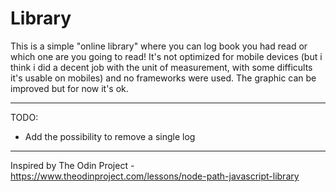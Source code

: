 # Library
This is a simple "online library" where you can log book you had read or which one are you going to read! It's not optimized for mobile devices (but i think i did a decent job with the unit of measurement, with some difficults it's usable on mobiles) and no frameworks were used. The graphic can be improved but for now it's ok.

----
TODO:
- Add the possibility to remove a single log 
----
Inspired by The Odin Project - https://www.theodinproject.com/lessons/node-path-javascript-library